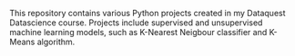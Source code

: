 This repository contains various Python projects created in my Dataquest Datascience course. Projects include supervised and unsupervised machine learning models, such as K-Nearest Neigbour classifier and K-Means algorithm.

